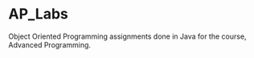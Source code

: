 # AP_Labs

Object Oriented Programming assignments done in Java for the course, Advanced Programming. 
